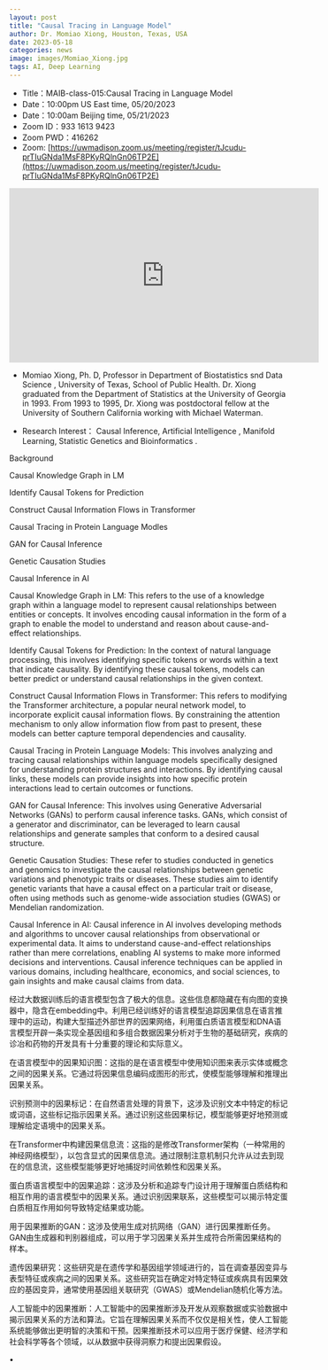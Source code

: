 ```yaml
---
layout: post
title: "Causal Tracing in Language Model"
author: Dr. Momiao Xiong, Houston, Texas, USA
date: 2023-05-18
categories: news
image: images/Momiao_Xiong.jpg
tags: AI, Deep Learning
---
```


- Title：MAIB-class-015:Causal Tracing in Language Model
- Date：10:00pm US East time, 05/20/2023
- Date：10:00am Beijing time, 05/21/2023
- Zoom  ID：933 1613 9423
- Zoom PWD：416262
- Zoom: [https://uwmadison.zoom.us/meeting/register/tJcudu-prTIuGNda1MsF8PKyRQlnGn06TP2E](https://uwmadison.zoom.us/meeting/register/tJcudu-prTIuGNda1MsF8PKyRQlnGn06TP2E)

<p align="center">
<iframe width="560" height="315" src="https://www.youtube.com/embed/hKpz3rairr0" title="YouTube video player" frameborder="0" allow="accelerometer; autoplay; clipboard-write; encrypted-media; gyroscope; picture-in-picture" allowfullscreen></iframe>
</p>

* Momiao Xiong, Ph. D, Professor in Department of Biostatistics snd Data Science , University of Texas, School of Public Health. Dr. Xiong graduated from the Department of Statistics at the University of Georgia in 1993. From 1993 to 1995, Dr. Xiong was postdoctoral fellow at the University of Southern California working with Michael Waterman.

* Research Interest： Causal Inference, Artificial Intelligence , Manifold Learning, Statistic Genetics and Bioinformatics .

Background

Causal Knowledge Graph in LM

Identify Causal Tokens for Prediction

Construct  Causal Information Flows in Transformer

Causal Tracing in Protein Language Modles

GAN for Causal Inference

Genetic Causation Studies

Causal Inference in AI

Causal Knowledge Graph in LM: This refers to the use of a knowledge graph within a language model to represent causal relationships between entities or concepts. It involves encoding causal information in the form of a graph to enable the model to understand and reason about cause-and-effect relationships.

Identify Causal Tokens for Prediction: In the context of natural language processing, this involves identifying specific tokens or words within a text that indicate causality. By identifying these causal tokens, models can better predict or understand causal relationships in the given context.

Construct Causal Information Flows in Transformer: This refers to modifying the Transformer architecture, a popular neural network model, to incorporate explicit causal information flows. By constraining the attention mechanism to only allow information flow from past to present, these models can better capture temporal dependencies and causality.

Causal Tracing in Protein Language Models: This involves analyzing and tracing causal relationships within language models specifically designed for understanding protein structures and interactions. By identifying causal links, these models can provide insights into how specific protein interactions lead to certain outcomes or functions.

GAN for Causal Inference: This involves using Generative Adversarial Networks (GANs) to perform causal inference tasks. GANs, which consist of a generator and discriminator, can be leveraged to learn causal relationships and generate samples that conform to a desired causal structure.

Genetic Causation Studies: These refer to studies conducted in genetics and genomics to investigate the causal relationships between genetic variations and phenotypic traits or diseases. These studies aim to identify genetic variants that have a causal effect on a particular trait or disease, often using methods such as genome-wide association studies (GWAS) or Mendelian randomization.

Causal Inference in AI: Causal inference in AI involves developing methods and algorithms to uncover causal relationships from observational or experimental data. It aims to understand cause-and-effect relationships rather than mere correlations, enabling AI systems to make more informed decisions and interventions. Causal inference techniques can be applied in various domains, including healthcare, economics, and social sciences, to gain insights and make causal claims from data.

经过大数据训练后的语言模型包含了极大的信息。这些信息都隐藏在有向图的变换器中，隐含在embedding中。利用已经训练好的语言模型追踪因果信息在语言推理中的运动，构建大型描述外部世界的因果网络，利用蛋白质语言模型和DNA语言模型开辟一条实现全基因组和多组合数据因果分析对于生物的基础研究，疾病的诊冶和药物的开发具有十分重要的理论和实际意义。

在语言模型中的因果知识图：这指的是在语言模型中使用知识图来表示实体或概念之间的因果关系。它通过将因果信息编码成图形的形式，使模型能够理解和推理出因果关系。

识别预测中的因果标记：在自然语言处理的背景下，这涉及识别文本中特定的标记或词语，这些标记指示因果关系。通过识别这些因果标记，模型能够更好地预测或理解给定语境中的因果关系。

在Transformer中构建因果信息流：这指的是修改Transformer架构（一种常用的神经网络模型），以包含显式的因果信息流。通过限制注意机制只允许从过去到现在的信息流，这些模型能够更好地捕捉时间依赖性和因果关系。

蛋白质语言模型中的因果追踪：这涉及分析和追踪专门设计用于理解蛋白质结构和相互作用的语言模型中的因果关系。通过识别因果联系，这些模型可以揭示特定蛋白质相互作用如何导致特定结果或功能。

用于因果推断的GAN：这涉及使用生成对抗网络（GAN）进行因果推断任务。GAN由生成器和判别器组成，可以用于学习因果关系并生成符合所需因果结构的样本。

遗传因果研究：这些研究是在遗传学和基因组学领域进行的，旨在调查基因变异与表型特征或疾病之间的因果关系。这些研究旨在确定对特定特征或疾病具有因果效应的基因变异，通常使用基因组关联研究（GWAS）或Mendelian随机化等方法。

人工智能中的因果推断：人工智能中的因果推断涉及开发从观察数据或实验数据中揭示因果关系的方法和算法。它旨在理解因果关系而不仅仅是相关性，使人工智能系统能够做出更明智的决策和干预。因果推断技术可以应用于医疗保健、经济学和社会科学等各个领域，以从数据中获得洞察力和提出因果假设。

      


• 

